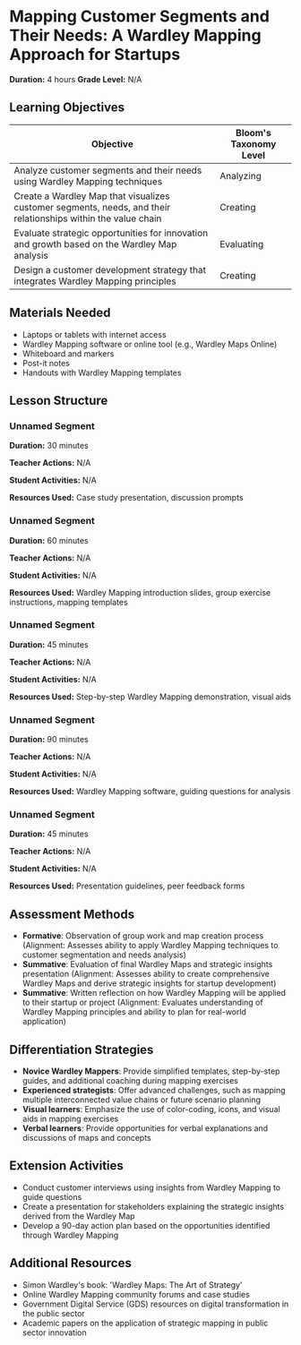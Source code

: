 # Mapping Customer Segments and Their Needs: A Wardley Mapping Approach for Startups

**Duration:** 4 hours **Grade Level:** N/A

## Learning Objectives

| Objective | Bloom's Taxonomy Level |
|-----------|-------------------------|
| Analyze customer segments and their needs using Wardley Mapping techniques | Analyzing |
| Create a Wardley Map that visualizes customer segments, needs, and their relationships within the value chain | Creating |
| Evaluate strategic opportunities for innovation and growth based on the Wardley Map analysis | Evaluating |
| Design a customer development strategy that integrates Wardley Mapping principles | Creating |

## Materials Needed
* Laptops or tablets with internet access
* Wardley Mapping software or online tool (e.g., Wardley Maps Online)
* Whiteboard and markers
* Post-it notes
* Handouts with Wardley Mapping templates

## Lesson Structure
### Unnamed Segment
**Duration:** 30 minutes

**Teacher Actions:** N/A

**Student Activities:** N/A

**Resources Used:** Case study presentation, discussion prompts

### Unnamed Segment
**Duration:** 60 minutes

**Teacher Actions:** N/A

**Student Activities:** N/A

**Resources Used:** Wardley Mapping introduction slides, group exercise instructions, mapping templates

### Unnamed Segment
**Duration:** 45 minutes

**Teacher Actions:** N/A

**Student Activities:** N/A

**Resources Used:** Step-by-step Wardley Mapping demonstration, visual aids

### Unnamed Segment
**Duration:** 90 minutes

**Teacher Actions:** N/A

**Student Activities:** N/A

**Resources Used:** Wardley Mapping software, guiding questions for analysis

### Unnamed Segment
**Duration:** 45 minutes

**Teacher Actions:** N/A

**Student Activities:** N/A

**Resources Used:** Presentation guidelines, peer feedback forms

## Assessment Methods
* **Formative**: Observation of group work and map creation process (Alignment: Assesses ability to apply Wardley Mapping techniques to customer segmentation and needs analysis)
* **Summative**: Evaluation of final Wardley Maps and strategic insights presentation (Alignment: Assesses ability to create comprehensive Wardley Maps and derive strategic insights for startup development)
* **Summative**: Written reflection on how Wardley Mapping will be applied to their startup or project (Alignment: Evaluates understanding of Wardley Mapping principles and ability to plan for real-world application)

## Differentiation Strategies
* **Novice Wardley Mappers**: Provide simplified templates, step-by-step guides, and additional coaching during mapping exercises
* **Experienced strategists**: Offer advanced challenges, such as mapping multiple interconnected value chains or future scenario planning
* **Visual learners**: Emphasize the use of color-coding, icons, and visual aids in mapping exercises
* **Verbal learners**: Provide opportunities for verbal explanations and discussions of maps and concepts

## Extension Activities
* Conduct customer interviews using insights from Wardley Mapping to guide questions
* Create a presentation for stakeholders explaining the strategic insights derived from the Wardley Map
* Develop a 90-day action plan based on the opportunities identified through Wardley Mapping

## Additional Resources
* Simon Wardley's book: 'Wardley Maps: The Art of Strategy'
* Online Wardley Mapping community forums and case studies
* Government Digital Service (GDS) resources on digital transformation in the public sector
* Academic papers on the application of strategic mapping in public sector innovation
